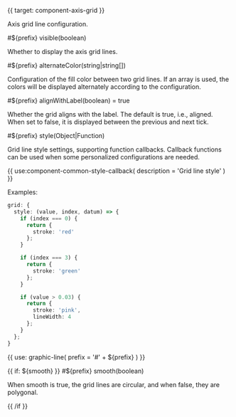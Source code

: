 {{ target: component-axis-grid }}

<!-- IGrid -->

Axis grid line configuration.

#${prefix} visible(boolean)

Whether to display the axis grid lines.

#${prefix} alternateColor(string|string[])

Configuration of the fill color between two grid lines. If an array is used, the colors will be displayed alternately according to the configuration.

#${prefix} alignWithLabel(boolean) = true

Whether the grid aligns with the label. The default is true, i.e., aligned. When set to false, it is displayed between the previous and next tick.

#${prefix} style(Object|Function)

Grid line style settings, supporting function callbacks. Callback functions can be used when some personalized configurations are needed.

{{ use:component-common-style-callback(
  description = 'Grid line style'
) }}

Examples:

```ts
grid: {
  style: (value, index, datum) => {
    if (index === 0) {
      return {
        stroke: 'red'
      };
    }

    if (index === 3) {
      return {
        stroke: 'green'
      };
    }

    if (value > 0.03) {
      return {
        stroke: 'pink',
        lineWidth: 4
      };
    }
  };
}
```

{{ use: graphic-line(
  prefix = '#' + ${prefix}
) }}

{{ if: ${smooth} }}
#${prefix} smooth(boolean)

When smooth is true, the grid lines are circular, and when false, they are polygonal.

{{ /if }}